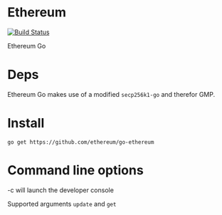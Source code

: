 Ethereum
========

[![Build Status](https://travis-ci.org/ethereum/go-ethereum.png?branch=master)](https://travis-ci.org/ethereum/go-ethereum)

Ethereum Go

Deps
====

Ethereum Go makes use of a modified `secp256k1-go` and therefor GMP.

Install
=======

```go get https://github.com/ethereum/go-ethereum```


Command line options
====================

-c will launch the developer console

Supported arguments `update` and `get`
